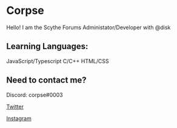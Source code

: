 # Corpse
Hello! I am the Scythe Forums Administator/Developer with @disk

Learning Languages:
--

JavaScript/Typescript
C/C++
HTML/CSS


Need to contact me?
--
Discord: corpse#0003

[Twitter](https://twitter.com/corps.es)

[Instagram](https://instagram.com/corps_es)


